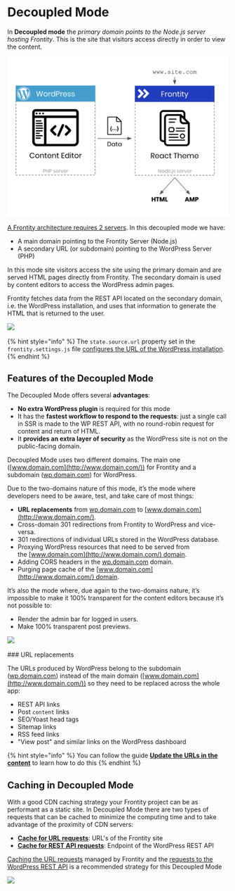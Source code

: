 # Decoupled Mode

In **Decoupled mode** the _primary domain points to the Node.js server hosting Frontity_. This is the site that visitors access directly in order to view the content.

![](../.gitbook/assets/frontity-architecture%20%282%29%20%288%29%20%288%29.png)

[A Frontity architecture requires 2 servers](README.md#servers-and-domains). In this decoupled mode we have:

- A main domain pointing to the Frontity Server (Node.js)
- A secondary URL (or subdomain) pointing to the WordPress Server (PHP)

In this mode site visitors access the site using the primary domain and are served HTML pages directly from Frontity. The secondary domain is used by content editors to access the WordPress admin pages.

Frontity fetches data from the REST API located on the secondary domain, i.e. the WordPress installation, and uses that information to generate the HTML that is returned to the user.

![](https://frontity.org/wp-content/uploads/2021/05/workflow-decoupled-mode.png)

{% hint style="info" %}
The `state.source.url` property set in the `frontity.settings.js` file [configures the URL of the WordPress installation](../guides/setting-url-wordpress-source-data.md).
{% endhint %}


## Features of the Decoupled Mode

The Decoupled Mode offers several **advantages**:

- **No extra WordPress plugin** is required for this mode
- It has the **fastest workflow to respond to the requests**: just a single call in SSR is made to the WP REST API, with no round-robin request for content and return of HTML.
- It **provides an extra layer of security** as the WordPress site is not on the public-facing domain.

Decoupled Mode uses two different domains. The main one ([www.domain.com](http://www.domain.com/)) for Frontity and a subdomain ([wp.domain.com](http://wp.domain.com/)) for WordPress.

Due to the two-domains nature of this mode, it’s the mode where developers need to be aware, test, and take care of most things:

- **URL replacements** from [wp.domain.com](http://wp.domain.com/) to [www.domain.com](http://www.domain.com/).
- Cross-domain 301 redirections from Frontity to WordPress and vice-versa.
- 301 redirections of individual URLs stored in the WordPress database.
- Proxying WordPress resources that need to be served from the [www.domain.com](http://www.domain.com/) domain.
- Adding CORS headers in the [wp.domain.com](http://wp.domain.com/) domain.
- Purging page cache of the [www.domain.com](http://www.domain.com/) domain.

It’s also the mode where, due again to the two-domains nature, it’s impossible to make it 100% transparent for the content editors because it’s not possible to:

- Render the admin bar for logged in users.
- Make 100% transparent post previews.

![](https://frontity.org/wp-content/uploads/2021/05/decoupled-mode-features.png)

### URL replacements

The URLs produced by WordPress belong to the subdomain ([wp.domain.com](http://wp.domain.com/)) instead of the main domain ([www.domain.com](http://www.domain.com/)) so they need to be replaced across the whole app:

- REST API links
- Post `content` links
- SEO/Yoast head tags
- Sitemap links
- RSS feed links
- "View post" and similar links on the WordPress dashboard

{% hint style="info" %}
You can follow the guide **[Update the URLs in the content](#)** to learn how to do this
{% endhint %}





## Caching in Decoupled Mode

With a good CDN caching strategy your Frontity project can be as performant as a static site. In Decoupled Mode there are two types of requests that can be cached to minimize the computing time and to take advantage of the proximity of CDN servers:

- **[Cache for URL requests](#)**: URL's of the Frontity site
- **[Cache for REST API requests](#)**: Endpoint of the WordPress REST API

[Caching the URL requests](#) managed by Frontity and the [requests to the WordPress REST API](#) is a recommended strategy for this Decoupled Mode

![](https://frontity.org/wp-content/uploads/2021/05/cache-decoupled-mode.png)

